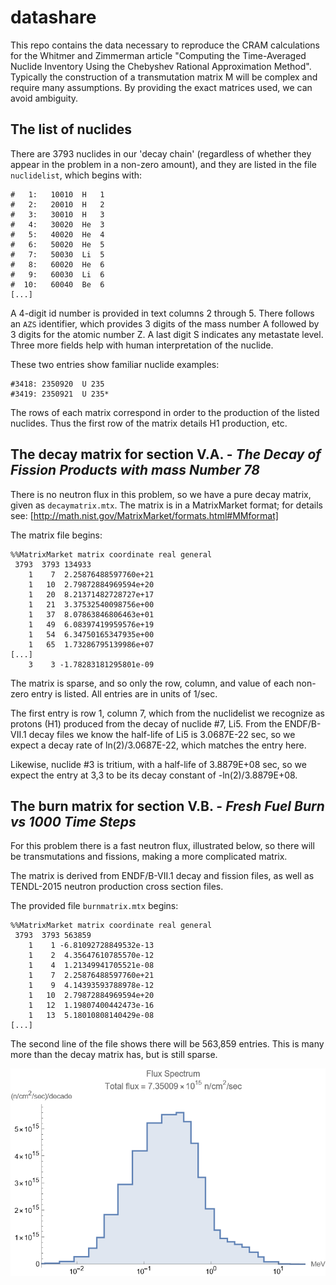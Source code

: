 # datashare
This repo contains the data necessary to reproduce the CRAM calculations for the Whitmer and Zimmerman
article "Computing the Time-Averaged Nuclide Inventory Using the Chebyshev Rational Approximation Method".
Typically the construction of a transmutation matrix M will be complex and require many assumptions. 
By providing the exact matrices used, we can avoid ambiguity.

## The list of nuclides
There are 3793 nuclides in our 'decay chain' (regardless of whether they appear in the problem in a non-zero amount), and they are listed in
the file `nuclidelist`, which begins with:
```
#   1:   10010  H   1
#   2:   20010  H   2
#   3:   30010  H   3
#   4:   30020  He  3
#   5:   40020  He  4
#   6:   50020  He  5
#   7:   50030  Li  5
#   8:   60020  He  6
#   9:   60030  Li  6
#  10:   60040  Be  6
[...]
```

A 4-digit id number is provided in text columns 2 through 5. There follows an `AZS` identifier, 
which provides 3 digits of the mass number A followed by 3 digits for the atomic number Z. 
A last digit S indicates any metastate level. 
Three more fields help with human interpretation of the nuclide.

These two entries show familiar nuclide examples:
```
#3418: 2350920  U 235
#3419: 2350921  U 235*
```
The rows of each matrix correspond in order to the production of the listed nuclides. Thus the first row of the 
matrix details H1 production, etc.

## The decay matrix for section V.A. - _The Decay of Fission Products with mass Number 78_
There is no neutron flux in this problem, so we have a pure decay matrix, given as `decaymatrix.mtx`.
The matrix is in a MatrixMarket format; for details see: [http://math.nist.gov/MatrixMarket/formats.html#MMformat]

The matrix file begins:
```
%%MatrixMarket matrix coordinate real general
 3793  3793 134933
    1    7  2.25876488597760e+21
    1   10  2.79872884969594e+20
    1   20  8.21371482728727e+17
    1   21  3.37532540098756e+00
    1   37  8.07863846806463e+01
    1   49  6.08397419959576e+19
    1   54  6.34750165347935e+00
    1   65  1.73286795139986e+07
[...]
    3    3 -1.78283181295801e-09
```
The matrix is sparse, and so only the row, column, and value of each non-zero entry is listed. All entries are in units of 1/sec. 

The first entry is row 1, column 7, which from the nuclidelist we recognize as protons (H1) produced from the decay of nuclide #7, Li5.
From the ENDF/B-VII.1 decay files we know the half-life of Li5 is 3.0687E-22 sec, so we expect a decay rate of ln(2)/3.0687E-22, which 
matches the entry here.

Likewise, nuclide #3 is tritium, with a half-life of 3.8879E+08 sec, so we expect the entry at 3,3 to be its decay constant of -ln(2)/3.8879E+08.

## The burn matrix for section V.B. - _Fresh Fuel Burn vs 1000 Time Steps_
For this problem there is a fast neutron flux, illustrated below, so there will be transmutations and fissions, making a more complicated matrix.

The matrix is derived from ENDF/B-VII.1 decay and fission files, as well as TENDL-2015 neutron production cross section files.

The provided file `burnmatrix.mtx` begins:
```
%%MatrixMarket matrix coordinate real general
 3793  3793 563859
    1    1 -6.81092728849532e-13
    1    2  4.35647610785570e-12
    1    4  1.21349941705521e-08
    1    7  2.25876488597760e+21
    1    9  4.14393593788978e-12
    1   10  2.79872884969594e+20
    1   12  1.19807400442473e-16
    1   13  5.18010808140429e-08
[...]
```
The second line of the file shows there will be 563,859 entries. This is many more than the decay matrix has, but is still sparse.
	
![neutron spectrum](BurnSpectrum.png "a title")	

